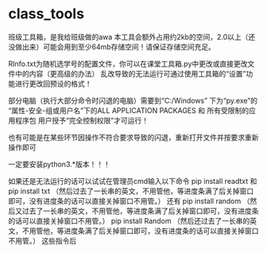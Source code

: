 # class_tools
班级工具箱，是我给班级做的awa
本工具会额外占用约2kb的空间，2.0以上（还没做出来）可能会用到至少64mb存储空间！请保证存储空间充足。

RInfo.txt为随机选学号的配置文件，你可以在课堂工具箱.py中更改或直接更改文件中的内容（更高级的办法）
乱改导致的无法运行可通过使用工具箱的“设置”功能进行更改回预设的格式！

部分电脑（执行大部分命令时闪退的电脑）需要到“C:/Windows” 下为“py.exe”的 “属性-安全-组或用户名”下的ALL APPLICATION PACKAGES 和 所有受限制的应用程序包 用户授予“完全控制权限”才可运行！

也有可能是在某些环节因操作不符合要求导致的闪退，重新打开文件并按要求重新操作即可

一定要安装python3.*版本！！！

如果还是无法运行的话可以试试在管理员cmd输入以下命令
pip install readtxt
和
pip install txt
（然后过去了一长串的英文，不用管他，等进度条满了后关掉窗口即可，没有进度条的话可以直接关掉窗口不用管。）
还有
pip install random
（然后又过去了一长串的英文，不用管他，等进度条满了后关掉窗口即可，没有进度条的话可以直接关掉窗口不用管。）
pip install Random
（然后还过去了一长串的英文，不用管他，等进度条满了后关掉窗口即可，没有进度条的话可以直接关掉窗口不用管。）
这些指令后
